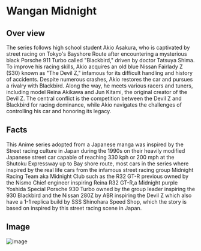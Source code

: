 # Wangan Midnight 
## Over view
The series follows high school student Akio Asakura, who is captivated by street racing on Tokyo's Bayshore Route after encountering a mysterious black Porsche 911 Turbo called "Blackbird," driven by doctor Tatsuya Shima. To improve his racing skills, Akio acquires an old blue Nissan Fairlady Z (S30) known as "The Devil Z," infamous for its difficult handling and history of accidents. Despite numerous crashes, Akio restores the car and pursues a rivalry with Blackbird. Along the way, he meets various racers and tuners, including model Reina Akikawa and Jun Kitami, the original creator of the Devil Z. The central conflict is the competition between the Devil Z and Blackbird for racing dominance, while Akio navigates the challenges of controlling his car and honoring its legacy.
## Facts
This Anime series adopted from a Japanese manga was inspired by the Street racing culture in Japan during the 1990s on their heavily modified Japanese street car capable of reaching 330 kph or 200 mph at the Shutoku Expressway up to Bay shore route, most cars in the series where inspired by the real life cars from the infamous street racing group Midnight Racing Team aka Midnight Club such as the R32 GT-R previous owned by the Nismo Chief engineer inspiring Reina R32 GT-R,a Midnight purple Yoshida Special Porsche 930 Turbo owned by the group leader inspiring the 930 Blackbird and the Nissan 280Z by ABR inspiring the Devil Z which also have a 1-1 replica build by SSS Shinohara Speed Shop, which the story is based on inspired by this street racing scene in Japan.

## Image
![image](https://github.com/user-attachments/assets/59eecc11-3fce-4071-b056-386f629c37d9)
